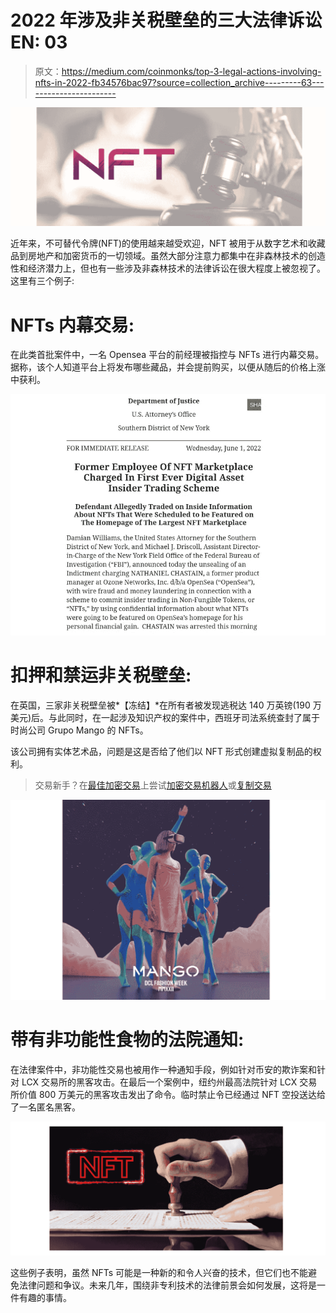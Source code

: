 # 2022 年涉及非关税壁垒的三大法律诉讼 EN: 03

> 原文：<https://medium.com/coinmonks/top-3-legal-actions-involving-nfts-in-2022-fb34576bac97?source=collection_archive---------63----------------------->

![](img/bdf647e1fe794c08b1eb38afe6811ae3.png)

近年来，不可替代令牌(NFT)的使用越来越受欢迎，NFT 被用于从数字艺术和收藏品到房地产和加密货币的一切领域。虽然大部分注意力都集中在非森林技术的创造性和经济潜力上，但也有一些涉及非森林技术的法律诉讼在很大程度上被忽视了。这里有三个例子:

# NFTs 内幕交易:

在此类首批案件中，一名 Opensea 平台的前经理被指控与 NFTs 进行内幕交易。据称，该个人知道平台上将发布哪些藏品，并会提前购买，以便从随后的价格上涨中获利。

![](img/eaea953f16442f8fdd23829e07a0afb1.png)

# **扣押和禁运非关税壁垒:**

在英国，三家非关税壁垒被*【冻结】*在所有者被发现逃税达 140 万英镑(190 万美元)后。与此同时，在一起涉及知识产权的案件中，西班牙司法系统查封了属于时尚公司 Grupo Mango 的 NFTs。

该公司拥有实体艺术品，问题是这是否给了他们以 NFT 形式创建虚拟复制品的权利。

> 交易新手？在[最佳加密交易](/coinmonks/crypto-exchange-dd2f9d6f3769)上尝试[加密交易机器人](/coinmonks/crypto-trading-bot-c2ffce8acb2a)或[复制交易](/coinmonks/top-10-crypto-copy-trading-platforms-for-beginners-d0c37c7d698c)

![](img/25151fe008373c5a2e45269542e008d9.png)

# 带有非功能性食物的法院通知:

在法律案件中，非功能性交易也被用作一种通知手段，例如针对币安的欺诈案和针对 LCX 交易所的黑客攻击。在最后一个案例中，纽约州最高法院针对 LCX 交易所价值 800 万美元的黑客攻击发出了命令。临时禁止令已经通过 NFT 空投送达给了一名匿名黑客。

![](img/7363def876844c154c6730fa5cab8aa5.png)

这些例子表明，虽然 NFTs 可能是一种新的和令人兴奋的技术，但它们也不能避免法律问题和争议。未来几年，围绕非专利技术的法律前景会如何发展，这将是一件有趣的事情。